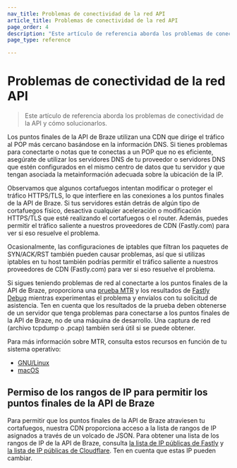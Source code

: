 ```yaml
---
nav_title: Problemas de conectividad de la red API
article_title: Problemas de conectividad de la red API
page_order: 4
description: "Este artículo de referencia aborda los problemas de conectividad de la API y cómo solucionarlos."
page_type: reference

---
```


# Problemas de conectividad de la red API

> Este artículo de referencia aborda los problemas de conectividad de la API y cómo solucionarlos.

Los puntos finales de la API de Braze utilizan una CDN que dirige el tráfico al POP más cercano basándose en la información DNS.  Si tienes problemas para conectarte o notas que te conectas a un POP que no es eficiente, asegúrate de utilizar los servidores DNS de tu proveedor o servidores DNS que estén configurados en el mismo centro de datos que tu servidor y que tengan asociada la metainformación adecuada sobre la ubicación de la IP.

Observamos que algunos cortafuegos intentan modificar o proteger el tráfico HTTPS/TLS, lo que interfiere en las conexiones a los puntos finales de la API de Braze. Si tus servidores están detrás de algún tipo de cortafuegos físico, desactiva cualquier aceleración o modificación HTTPS/TLS que esté realizando el cortafuegos o el router. Además, puedes permitir el tráfico saliente a nuestros proveedores de CDN (Fastly.com) para ver si eso resuelve el problema.

Ocasionalmente, las configuraciones de iptables que filtran los paquetes de SYN/ACK/RST también pueden causar problemas, así que si utilizas iptables en tu host también podrías permitir el tráfico saliente a nuestros proveedores de CDN (Fastly.com) para ver si eso resuelve el problema.

Si sigues teniendo problemas de red al conectarte a los puntos finales de la API de Braze, proporciona una [prueba MTR](https://www.privateinternetaccess.com/helpdesk/kb/articles/what-is-an-mtr-test-and-how-do-i-run-one-2) y los resultados de [Fastly Debug](http://www.fastly-debug.com/) mientras experimentas el problema y envíalos con tu solicitud de asistencia. Ten en cuenta que los resultados de la prueba deben obtenerse de un servidor que tenga problemas para conectarse a los puntos finales de la API de Braze, no de una máquina de desarrollo. Una captura de red (archivo tcpdump o .pcap) también será útil si se puede obtener.

Para más información sobre MTR, consulta estos recursos en función de tu sistema operativo:

- [GNU/Linux](https://www.digitalocean.com/community/tutorials/how-to-use-traceroute-and-mtr-to-diagnose-network-issues)
- [macOS](https://formulae.brew.sh/formula/mtr)

## Permiso de los rangos de IP para permitir los puntos finales de la API de Braze

Para permitir que los puntos finales de la API de Braze atraviesen tu cortafuegos, nuestra CDN proporciona acceso a la lista de rangos de IP asignados a través de un volcado de JSON. Para obtener una lista de los rangos de IP de la API de Braze, consulta [la lista de IP públicas de Fastly](https://api.fastly.com/public-ip-list) y [la lista de IP públicas de Cloudflare](https://api.cloudflare.com/client/v4/ips). Ten en cuenta que estas IP pueden cambiar.

